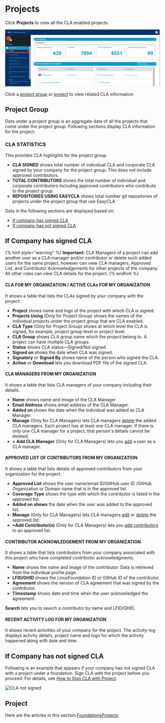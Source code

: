 # Projects

Click **Projects** to view all the CLA enabled projects.

![Projects of Company Dashboard](../../../.gitbook/assets/projects-of-company-dashboard.png)

Click a [project group](./#project-group) or [project](./#project) to view related CLA information.

## Project Group

Data under a project group is an aggregate data of all the projects that come under the project group. Following sections display CLA information for the project:

### CLA STATISTICS

This provides CLA highlights for the project group.

* **CLA SIGNED** shows total number of individual CLA and corporate CLA signed by your company for the project group. This does not include approved contributors.
* **TOTAL CONTRIBUTORS** shows the total number of individual and corporate contributors including approved contributors who contribute to the project group.
* **REPOSITORIES USING EASYCLA** shows total number git repositories of projects under the project group that use EasyCLA

Data in the following sections are displayed based on:

* [If company has signed CLA](./#if-company-has-signed-cla)
* [If company has not signed CLA](./#if-company-has-not-signed-cla)

## If Company has signed CLA

{% hint style="warning" %}
**Important:** CLA Managers of a project can add another user as a CLA manager and/or contributor or delete such added users for the same project, however can view CLA managers, Approved List, and Contributor Acknowledgements for other projects of the company. All other roles can view CLA details for the project.
{% endhint %}

#### CLA FOR MY ORGANIZATION / ACTIVE CLAs FOR MY ORGANIZATION <a id="cla-for-my-organization"></a>

It shows a table that lists the CLAs signed by your company with the project:

* **Project** shows name and logo of the project with which CLA is signed.
* **Projects Using** \(Only for Project Group\) shows the names of the individual projects under the project group that are CLA enabled. 
* **CLA Type** \(Only for Project Group\) shows at which level the CLA is signed, for example, project group level or project level.
* **CLA Group** shows CLA group name which the project belong to. A project can have multiple CLA groups.
* **Status** shows CLA status—Signed/Not signed.
* **Signed on** shows the date when CLA was signed.
* **Signatory** or **Signed By** shows name of the person who signed the CLA.
* **Action** or **Download** lets you download PDF file of the signed CLA.

#### CLA MANAGERS FROM MY ORGANIZATION <a id="cla-managers-from-my-organization"></a>

It shows a table that lists CLA managers of your company including their details.

* **Name** shows name and image of the CLA Manager
* **Email Address** shows email address of the CLA Manager.
* **Added on** shows the date when the individual was added as CLA Manager.
* **Manage** \(Only for CLA Managers\) lets CLA managers [delete](../../easycla/cla-managers/add-or-delete-cla-managers.md#delete-a-cla-manager) the added CLA managers. Each project has at least one CLA manager. If there is only one CLA manager for a project, that person's details cannot be deleted.
* **+ Add CLA Manager** \(Only for CLA Managers\) lets you [add](../../easycla/cla-managers/add-or-delete-cla-managers.md#add-a-cla-manager) a user as a CLA manager.

#### APPROVED LIST OF CONTRIBUTORS FROM MY ORGANIZATION <a id="approved-list-of-contributors-from-my-organization"></a>

It shows a table that lists details of approved contributors from your organization for the project.

* **Approved List** shows the user name/email lD/GitHub user ID /GitHub Organization or Domain name that is in the approved list.
* **Coverage Type** shows the type with which the contributor is listed in the approved list.
* **Added on** **shows** the date when the user was added to the approved list.
* **Manage** \(Only for CLA Managers\) lets CLA managers [edit](../../easycla/cla-managers/add-and-manage-contributors.md#edit-a-contributors-details) or [delete](../../easycla/cla-managers/add-and-manage-contributors.md#delete-a-contributors-details) the approved list.
* **+Add Contributor\(s\)** \(Only for CLA Managers\) lets you [add contributors](../../easycla/cla-managers/add-and-manage-contributors.md#add-contributor-s) to an approved list.

#### CONTRIBUTOR ACKNOWLEDGEMENT FROM MY ORGANIZATION <a id="contributor-acknowledgement-from-my-organization"></a>

It shows a table that lists contributors from your company associated with this project who have completed contributor acknowledgments.

* **Name** shows the name and image of the contributor. Data is retrieved from the individual profile page.
* **LFID/GHID** shows the LinuxFoundation ID or GitHub ID of the contributor.
* **Agreement** shows the version of CLA agreement that was signed by the contributor.
* **Timestamp** shows date and time when the user acknowledged the agreement.

**Search** lets you to search a contributor by name and LFID/GHID.

#### RECENT ACTIVITY LOG FOR MY ORGANIZATION <a id="recent-activity-log-for-my-organization"></a>

It shows recent activities of your company for the project. The activity-log displays activity details, project name and logo for which the activity happened along with date and time.

## If Company has not signed CLA

Following is an example that appears if your company has not signed CLA with a project under a foundation. Sign CLA with the project before you proceed. For details, see [How to Sign CLA with Project](projects/easycla/how-to-sign-cla-with-project.md).

![CLA not signed](https://gblobscdn.gitbook.com/assets%2F-M2DCN9UgoRgMEkgnLyP%2F-M9roIeDUquwapsG6oPJ%2F-M9rpJlKSE1tcHGVUxfZ%2Fcompany%20has%20not%20signed%20cla.png?alt=media&token=7c8318e4-79e9-4692-9c73-a19d3bc2d831)

## Project

Here are the articles in this section:[Foundations](foundations/)[Projects](projects/)

